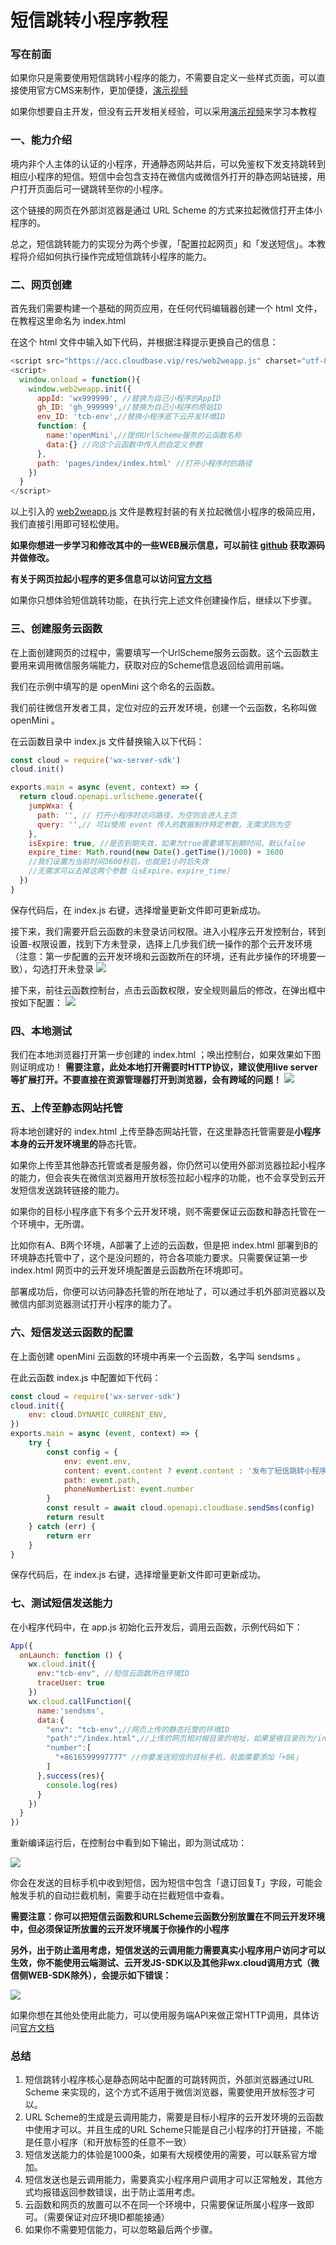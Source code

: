 # 短信跳转小程序教程

### 写在前面

如果你只是需要使用短信跳转小程序的能力，不需要自定义一些样式页面，可以直接使用官方CMS来制作，更加便捷，[演示视频](https://v.qq.com/x/page/l3220gydelg.html)

如果你想要自主开发，但没有云开发相关经验，可以采用[演示视频](https://v.qq.com/x/page/w3219v06p27.html)来学习本教程

### 一、能力介绍

境内非个人主体的认证的小程序，开通静态网站并后，可以免鉴权下发支持跳转到相应小程序的短信。短信中会包含支持在微信内或微信外打开的静态网站链接，用户打开页面后可一键跳转至你的小程序。

这个链接的网页在外部浏览器是通过 URL Scheme 的方式来拉起微信打开主体小程序的。

总之，短信跳转能力的实现分为两个步骤，「配置拉起网页」和「发送短信」。本教程将介绍如何执行操作完成短信跳转小程序的能力。

### 二、网页创建

首先我们需要构建一个基础的网页应用，在任何代码编辑器创建一个 html 文件，在教程这里命名为 index.html 

在这个 html 文件中输入如下代码，并根据注释提示更换自己的信息：
``` js
<script src="https://acc.cloudbase.vip/res/web2weapp.js" charset="utf-8"></script>
<script>
  window.onload = function(){
    window.web2weapp.init({
      appId: 'wx999999', //替换为自己小程序的AppID
      gh_ID: 'gh_999999',//替换为自己小程序的原始ID
      env_ID: 'tcb-env',//替换小程序底下云开发环境ID
      function: {
        name:'openMini',//提供UrlScheme服务的云函数名称
        data:{} //向这个云函数中传入的自定义参数
      },
      path: 'pages/index/index.html' //打开小程序时的路径
    })
  }
</script>
```

以上引入的 [web2weapp.js](https://acc.cloudbase.vip/res/web2weapp.js) 文件是教程封装的有关拉起微信小程序的极简应用，我们直接引用即可轻松使用。

**如果你想进一步学习和修改其中的一些WEB展示信息，可以前往 [github](https://github.com/TCloudBase/WXSEVER-SMS) 获取源码并做修改。**

**有关于网页拉起小程序的更多信息可以访问[官方文档](https://developers.weixin.qq.com/miniprogram/dev/wxcloud/guide/staticstorage/jump-miniprogram.html)**

如果你只想体验短信跳转功能，在执行完上述文件创建操作后，继续以下步骤。

### 三、创建服务云函数

在上面创建网页的过程中，需要填写一个UrlScheme服务云函数。这个云函数主要用来调用微信服务端能力，获取对应的Scheme信息返回给调用前端。

我们在示例中填写的是 openMini 这个命名的云函数。

我们前往微信开发者工具，定位对应的云开发环境，创建一个云函数，名称叫做 openMini 。

在云函数目录中 index.js 文件替换输入以下代码：
``` js
const cloud = require('wx-server-sdk')
cloud.init()

exports.main = async (event, context) => {
  return cloud.openapi.urlscheme.generate({
    jumpWxa: {
      path: '', // 打开小程序时访问路径，为空则会进入主页
      query: '',// 可以使用 event 传入的数据制作特定参数，无需求则为空
    },
    isExpire: true, //是否到期失效，如果为true需要填写到期时间，默认false
    expire_time: Math.round(new Date().getTime()/1000) + 3600
    //我们设置为当前时间3600秒后，也就是1小时后失效
    //无需求可以去掉这两个参数（isExpire，expire_time）
  })
}
```

保存代码后，在 index.js 右键，选择增量更新文件即可更新成功。

接下来，我们需要开启云函数的未登录访问权限。进入小程序云开发控制台，转到设置-权限设置，找到下方未登录，选择上几步我们统一操作的那个云开发环境（注意：第一步配置的云开发环境和云函数所在的环境，还有此步操作的环境要一致），勾选打开未登录
![](res/02.png)

接下来，前往云函数控制台，点击云函数权限，安全规则最后的修改，在弹出框中按如下配置：
![](res/03.png)

### 四、本地测试

我们在本地浏览器打开第一步创建的 index.html ；唤出控制台，如果效果如下图则证明成功！
**需要注意，此处本地打开需要时HTTP协议，建议使用live server等扩展打开。不要直接在资源管理器打开到浏览器，会有跨域的问题！**
![](res/01.png)

### 五、上传至静态网站托管

将本地创建好的 index.html 上传至静态网站托管，在这里静态托管需要是**小程序本身的云开发环境里的**静态托管。

如果你上传至其他静态托管或者是服务器，你仍然可以使用外部浏览器拉起小程序的能力，但会丧失在微信浏览器用开放标签拉起小程序的功能，也不会享受到云开发短信发送跳转链接的能力。

如果你的目标小程序底下有多个云开发环境，则不需要保证云函数和静态托管在一个环境中，无所谓。

比如你有A、B两个环境，A部署了上述的云函数，但是把 index.html 部署到B的环境静态托管中了，这个是没问题的，符合各项能力要求。只需要保证第一步 index.html 网页中的云开发环境配置是云函数所在环境即可。

部署成功后，你便可以访问静态托管的所在地址了，可以通过手机外部浏览器以及微信内部浏览器测试打开小程序的能力了。

### 六、短信发送云函数的配置

在上面创建 openMini 云函数的环境中再来一个云函数，名字叫 sendsms 。

在此云函数 index.js 中配置如下代码：
``` js
const cloud = require('wx-server-sdk')
cloud.init({
	env: cloud.DYNAMIC_CURRENT_ENV,
})
exports.main = async (event, context) => {
	try {
		const config = {
			env: event.env,
			content: event.content ? event.content : '发布了短信跳转小程序的新能力',
			path: event.path,
			phoneNumberList: event.number
		}
		const result = await cloud.openapi.cloudbase.sendSms(config)
		return result
	} catch (err) {
		return err
	}
}
```
保存代码后，在 index.js 右键，选择增量更新文件即可更新成功。

### 七、测试短信发送能力

在小程序代码中，在 app.js 初始化云开发后，调用云函数，示例代码如下：
``` js
App({
  onLaunch: function () {
    wx.cloud.init({
      env:"tcb-env", //短信云函数所在环境ID
      traceUser: true
    })
    wx.cloud.callFunction({
      name:'sendsms',
      data:{
        "env": "tcb-env",//网页上传的静态托管的环境ID
        "path":"/index.html",//上传的网页相对根目录的地址，如果是根目录则为/index.html
        "number":[
          "+8616599997777" //你要发送短信的目标手机，前面需要添加「+86」
        ]
      },success(res){
        console.log(res)
      }
    })
  }
})
```

重新编译运行后，在控制台中看到如下输出，即为测试成功：

![](res/04.png)

你会在发送的目标手机中收到短信，因为短信中包含「退订回复T」字段，可能会触发手机的自动拦截机制，需要手动在拦截短信中查看。

**需要注意：你可以把短信云函数和URLScheme云函数分别放置在不同云开发环境中，但必须保证所放置的云开发环境属于你操作的小程序**

**另外，出于防止滥用考虑，短信发送的云调用能力需要真实小程序用户访问才可以生效，你不能使用云端测试、云开发JS-SDK以及其他非wx.cloud调用方式（微信侧WEB-SDK除外），会提示如下错误：**

![](res/05.png)

如果你想在其他处使用此能力，可以使用服务端API来做正常HTTP调用，具体访问[官方文档](https://developers.weixin.qq.com/miniprogram/dev/api-backend/open-api/cloudbase/cloudbase.sendSms.html)

### 总结

1. 短信跳转小程序核心是静态网站中配置的可跳转网页，外部浏览器通过URL Scheme 来实现的，这个方式不适用于微信浏览器，需要使用开放标签才可以。
2. URL Scheme的生成是云调用能力，需要是目标小程序的云开发环境的云函数中使用才可以。并且生成的URL Scheme只能是自己小程序的打开链接，不能是任意小程序（和开放标签的任意不一致）
3. 短信发送能力的体验是1000条，如果有大规模使用的需要，可以联系官方增加。
4. 短信发送也是云调用能力，需要真实小程序用户调用才可以正常触发，其他方式均报错返回参数错误，出于防止滥用考虑。
5. 云函数和网页的放置可以不在同一个环境中，只需要保证所属小程序一致即可。（需要保证对应环境ID都能接通）
6. 如果你不需要短信能力，可以忽略最后两个步骤。

